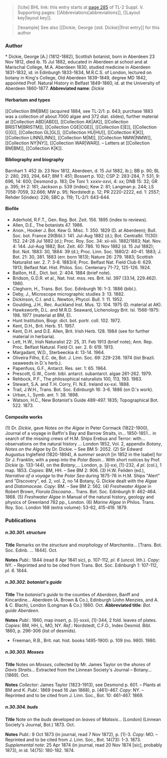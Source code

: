 > [!cite] BHL link: this entry starts at [page 285](https://www.biodiversitylibrary.org/page/33259331) of TL-2 Suppl. V.
> Supporting pages: [[Abbreviations|abbreviations]], [[Layout key|layout key]].

> [!example] See also [[Dickie, George {std. Dickie}|first entry]] for this author

### Author

\* Dickie, George \[A.\] (1812-1882), Scottish botanist, born in Aberdeen 23 Nov 1812, died ib. 15 Jul 1882, educated in Aberdeen at school and at Marischal College, M.A. Aberdeen 1830, studied medicine in Aberdeen 1831-1832, id. in Edinburgh 1833-1834, M.R.C.S. of London, lectured on botany in King's College, Old Aberdeen 1839-1849, degree MD 1842, appointed Prof. Natural History in Belfast 1849-1860, id. at the University of Aberdeen 1860-1877. 
**Abbreviated name**: *Dickie*

#### Herbarium and types

[[Collection BM|BM]] (acquired 1884, see TL-2/1: p. 643; purchase 1883 was a collection of about 7000 algae and 372 diat. slides), further material at [[Collection ABD|ABD]], [[Collection AK|AK]], [[Collection BRISTM|BRISTM]], [[Collection CGE|CGE]], [[Collection E|E]], [[Collection G|G]], [[Collection GL|GL]], [[Collection HU|HU]], [[Collection K|K]], [[Collection LINN|LINN]], [[Collection M|M]], [[Collection NMW|NMW]], [[Collection NY|NY]], [[Collection WAR|WAR]]. – Letters at [[Collection BM|BM]], [[Collection K|K]].

#### Bibliography and biography

Barnhart 1: 452 (b. 23 Nov 1812, Aberdeen, d. 15 Jul 1882, ib.); BB p. 90; BL 2: 280, 293, 294, 647; BM 1: 451; Bossert p. 102; CSP 2: 283-284, 7: 531, 9: 696, 14: 600; Desmond p. 183; De Toni 1: xxxiv-xxvi, 4: xx; DNB 15: 32; GR p. 395; IH 2: 161; Jackson p. 539 (index); Kew 2: 81; Langman p. 244; LS 7058-7059, 32.666; MW p. 95; Nordstedt p. 12; PR 2220-2222, ed. 1: 2557; Rehder 5(index): 226; SBC p. 119; TL-2/1: 643-644.

#### Biofile

- Aderhold, R.F.T., Gen. Reg. Bot. Zeit. 156. 1895 (index to reviews).
- Allen, D.E., The botanists 47. 1986.
- Anon., Hooker J. Bot. Kew G. Misc. 1: 350. 1829 (D. at Aberdeen); Bull. Soc. bot. France 29(Bibl.): 141. Jul-Aug 1882 (d.); Bot. Centralbl. 11(30): 152. 24-28 Jul 1882 (d.); Proc. Roy. Soc. 34: xii-xiii. 1882/1883; Nat. Nov. 4: 144. Jul-Aug 1882; Bot. Zeit. 40: 786. 10 Nov 1882 (d. 15 Jul 1882); Bot. Not. 1883: 30, 1884: 39 (d.); Proc. Linn. Soc. 1880/2: 40-41. 1883; J. Bot. 21: 30, 381. 1883 (err. born 1813); Nature 26: 279. 1883; Scottish Naturalist ser. 2. 7: 3-8. 1883/4; Proc. Belfast Nat. Field Club 6: 629. 1913; Belfast Nat. Hist. Philos. Soc. Centenary 71-72, 125-126. 1924.
- Baillon, H.E., Dict. bot. 2: 404. 1884 (brief note).
- Bridson, G.D.R. et al., Nat. hist. mss. res. Brit. Isl. 397 (33.14, 229.462). 1980.
- Cleghorn, H., Trans. Bot. Soc. Edinburgh 16: 1-3. 1886 (bibl.).
- Deby, J., Microscope micrographic studies 3: 13. 1882.
- Dickinson, C.I. and L. Newton, Phycol. Bull. 1: 11. 1952.
- Goulding, J.H., Rec. Auckland Inst. Mus. 12: 104. 1975 (D. material at AK).
- Hawksworth, D.L. and M.R.D. Seaward, Lichenology Brit. Isl. 1568-1975: 198. 1977 (material at BM, E).
- Hunt Institution, Biogr. dict. bot. portr. coll. 102. 1972.
- Kent, D.H., Brit. Herb. 51. 1957.
- Kent, D.H. and D.E. Allen, Brit. Irish Herb. 128. 1984 (see for further material in herbaria).
- Lett, H.W., Irish Naturalist 22: 25, 31. Feb 1913 (brief note); Ann. Rep. Proc. Belfast Natural. Field Cl. ser. 2. 6: 619. 1913.
- Margadant, W.D., Sterbeeckia 4: 13-14. 1964.
- Oliveira Filho, E.C. de, Bot. J. Linn. Soc. 69: 229-238. 1974 (list Brazil. seaweeds in D.'s herb.).
- Papenfuss, G.F., Antarct. Res. ser. 1: 65. 1964.
- Prescott, G.W., Contr. bibl. antarct. subantarct. algae 261-262. 1979.
- Rehbock, P.F., The philosophical naturalists 100, 113, 193. 1983.
- Stewart, S.A. and T.H. Corry, Fl. N.E. Ireland xx-xxi. 1888.
- Trail, J.W.H., Trans. Bot. Soc. Edinburgh 16: 3-6. 1886 (on D.'s work).
- Urban, I., Symb. ant. 1: 38. 1898.
- Watson, H.C., New Botanist's Guide 489-497. 1835; Topographical Bot. 522. 1873.

#### Composite works

(1) Dr. *Dickie*, gave *Notes on the Algae* in Peter Cormack (1822-1900), Journal of a voyage in Baffin's Bay and Barrow Straits, in... 1850-1851... in search of the missing crews of H.M. Ships Erebus and Terror: with... observations on the natural history ... London 1852, Vol. 2, appendix *Botany*, *Notes on the Algae* by Dr. Dickie. – See BM 5: 2052.
(2) Sir Edward Augustus Inglefield (1820-1894), A *summer search* \[in 1852 in the Isabel\] for Sir J. Franklin; with a peep into the *Polar Basin*... With short notices by Prof. *Dickie* (p. 133-144), on the *Botany*,... London, p. \[i\]-xxi, \[1\]-232, *4 pl*. (col.), 1 map. 1853. *Copies*: BM, HH. – See BM 2: 906.
(3) H.W. Feilden (ed.), *Narrative of a voyage* to the *Polar Sea* during 1875-76 in H.M. Ships "Alert" and "Discovery", ed. 2, vol. 2, no 14 Botany, G. Dickie dealt with the *Algae* and *Diatomaceae*. *Copy*: BM. – See BM 2: 562.
(4) *Freshwater Algae* in Robert Brown, *Florula Discoana*... Trans. Bot. Soc. Edinburgh 9: 462-464. 1868.
(5) *Freshwater Algae* in Manual of the natural history, geology and physics of Greenland 782 pp., London.
(6) *Marine Algae* in Philos. Trans. Roy. Soc. London 168 (extra volume): 53-62, 415-419. 1879.

### Publications

##### n.30.301. structure

**Title**
Remarks on the *structure* and *morphology* of *Marchantia*... \[Trans. Bot. Soc. Edinb. ... 1844\]. Oct.

**Notes**
*Publ*.: 1844 (read 8 Apr 1841 sic), p. 107-112, *pl. 6* (uncol. lith.). *Copy*: NY. – Reprinted and to be cited from Trans. Bot. Soc. Edinburgh 1: 107-112, *pl. 6.* 1844.

##### n.30.302. botanist's guide

**Title**
The *botanist's guide* to the counties of *Aberdeen*, Banff and Kincardine... Aberdeen (A. Brown & Co.), Edinburgh (John Menzies, and A. & C. Blach), London (Longman & Co.) 1860. Oct.
**Abbreviated title**: *Bot. guide Aberdeen*.

**Notes**
*Publ*.: 1860, map insert, p. \[i\]-xxxii, \[1\]-344, 2 fold. leaves of plates. *Copies*: BM, HH, L, MO, NY.
*Ref*.: Nordstedt, C.F.O., Index Desmid. Bibl. 1860, p. 296-306 (list of desmids).
- Freeman, R.B., Brit. nat. hist. books 1495-1900: p. 109 (no. 980). 1980.

##### n.30.303. Mosses

**Title**
Notes on *Mosses*, collected by Mr. James Taylor on the *shores* of *Davis Straits*... Extracted from the Linnean Society's Journal – Botany... \[1869\]. Oct.

**Notes**
*Collector*: James Taylor (1823-1913), see Desmond p. 601. – Plants at BM and K.
*Publ*.: 1869 (read 16 Jan 1868), p. \[461\]-467. *Copy*: NY. – Reprinted and to be cited from J. Linn. Soc., Bot. 10: 461-467. 1869.

##### n.30.304. buds

**Title**
Note on the *buds* developed on *leaves* of *Malaxis*... \[London\] (Linnean Society's Journal, Bot.) 1873. Oct.

**Notes**
*Publ*.: 9 Oct 1873 (in journal, read 7 Nov 1872), p. \[1\]-3. *Copy*: MO. – Reprinted and to be cited from J. Linn. Soc., Bot. 14(73): 1-3. 1873.
*Supplemental note*: 25 Apr 1874 (in journal, read 20 Nov 1874 \[sic\], probably 1873), *in* id. 14(75): 180-182. 1874.

